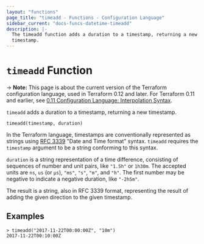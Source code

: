 ```yaml
---
layout: "functions"
page_title: "timeadd - Functions - Configuration Language"
sidebar_current: "docs-funcs-datetime-timeadd"
description: |-
  The timeadd function adds a duration to a timestamp, returning a new
  timestamp.
---
```


# `timeadd` Function

-> **Note:** This page is about the current version of the Terraform
configuration language, used in Terraform 0.12 and later. For Terraform 0.11 and
earlier, see
[0.11 Configuration Language: Interpolation Syntax](../configuration-0-11/interpolation.html).

`timeadd` adds a duration to a timestamp, returning a new timestamp.

```hcl
timeadd(timestamp, duration)
```

In the Terraform language, timestamps are conventionally represented as
strings using [RFC 3339](https://tools.ietf.org/html/rfc3339)
"Date and Time format" syntax. `timeadd` requires the `timestamp` argument
to be a string conforming to this syntax.

`duration` is a string representation of a time difference, consisting of
sequences of number and unit pairs, like `"1.5h"` or `1h30m`. The accepted
units are `ns`, `us` (or `µs`), `"ms"`, `"s"`, `"m"`, and `"h"`. The first
number may be negative to indicate a negative duration, like `"-2h5m"`.

The result is a string, also in RFC 3339 format, representing the result
of adding the given direction to the given timestamp.

## Examples

```
> timeadd("2017-11-22T00:00:00Z", "10m")
2017-11-22T00:10:00Z
```
